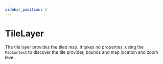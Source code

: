 ```yaml
---
sidebar_position: 3
---
```


# TileLayer

The tile layer provides the tiled map. It takes no properties,
using the `MapContext` to discover the tile provider, bounds
and map location and zoom level.
